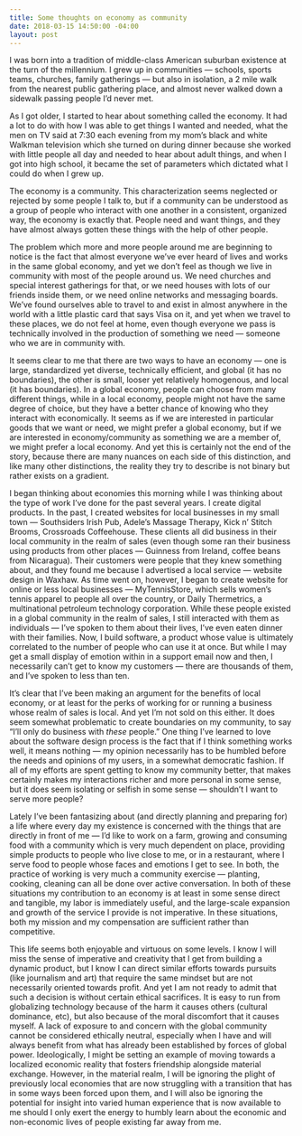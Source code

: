 ```yaml
---
title: Some thoughts on economy as community
date: 2018-03-15 14:50:00 -04:00
layout: post
---
```


I was born into a tradition of middle-class American suburban existence at the turn of the millennium. I grew up in communities — schools, sports teams, churches, family gatherings — but also in isolation, a 2 mile walk from the nearest public gathering place, and almost never walked down a sidewalk passing people I’d never met.

As I got older, I started to hear about something called the economy. It had a lot to do with how I was able to get things I wanted and needed, what the men on TV said at 7:30 each evening from my mom’s black and white Walkman television which she turned on during dinner because she worked with little people all day and needed to hear about adult things, and when I got into high school, it became the set of parameters which dictated what I could do when I grew up.

The economy is a community. This characterization seems neglected or rejected by some people I talk to, but if a community can be understood as a group of people who interact with one another in a consistent, organized way, the economy is exactly that. People need and want things, and they have almost always gotten these things with the help of other people.

The problem which more and more people around me are beginning to notice is the fact that almost everyone we’ve ever heard of lives and works in the same global economy, and yet we don’t feel as though we live in community with most of the people around us. We need churches and special interest gatherings for that, or we need houses with lots of our friends inside them, or we need online networks and messaging boards. We’ve found ourselves able to travel to and exist in almost anywhere in the world with a little plastic card that says Visa on it, and yet when we travel to these places, we do not feel at home, even though everyone we pass is technically involved in the production of something we need — someone who we are in community with.

It seems clear to me that there are two ways to have an economy — one is large, standardized yet diverse, technically efficient, and global (it has no boundaries), the other is small, looser yet relatively homogenous, and local (it has boundaries). In a global economy, people can choose from many different things, while in a local economy, people might not have the same degree of choice, but they have a better chance of knowing who they interact with economically. It seems as if we are interested in particular goods that we want or need, we might prefer a global economy, but if we are interested in economy/community as something we are a member of, we might prefer a local economy. And yet this is certainly not the end of the story, because there are many nuances on each side of this distinction, and like many other distinctions, the reality they try to describe is not binary but rather exists on a gradient.

I began thinking about economies this morning while I was thinking about the type of work I’ve done for the past several years. I create digital products. In the past, I created websites for local businesses in my small town — Southsiders Irish Pub, Adele’s Massage Therapy, Kick n’ Stitch Brooms, Crossroads Coffeehouse. These clients all did business in their local community in the realm of sales (even though some ran their business using products from other places — Guinness from Ireland, coffee beans from Nicaragua). Their customers were people that they knew something about, and they found me because I advertised a local service — website design in Waxhaw. As time went on, however, I began to create website for online or less local businesses — MyTennisStore, which sells women’s tennis apparel to people all over the country, or Daily Thermetrics, a multinational petroleum technology corporation. While these people existed in a global community in the realm of sales, I still interacted with them as individuals — I’ve spoken to them about their lives, I’ve even eaten dinner with their families. Now, I build software, a product whose value is ultimately correlated to the number of people who can use it at once. But while I may get a small display of emotion within in a support email now and then, I necessarily can’t get to know my customers — there are thousands of them, and I’ve spoken to less than ten.

It’s clear that I’ve been making an argument for the benefits of local economy, or at least for the perks of working for or running a business whose realm of sales is local. And yet I’m not sold on this either. It does seem somewhat problematic to create boundaries on my community, to say “I’ll only do business with *these* people.” One thing I’ve learned to love about the software design process is the fact that if I think something works well, it means nothing — my opinion necessarily has to be humbled before the needs and opinions of my users, in a somewhat democratic fashion. If all of my efforts are spent getting to know my community better, that makes certainly makes my interactions richer and more personal in some sense, but it does seem isolating or selfish in some sense — shouldn’t I want to serve more people?

Lately I’ve been fantasizing about (and directly planning and preparing for) a life where every day my existence is concerned with the things that are directly in front of me — I’d like to work on a farm, growing and consuming food with a community which is very much dependent on place, providing simple products to people who live close to me, or in a restaurant, where I serve food to people whose faces and emotions I get to see. In both, the practice of working is very much a community exercise — planting, cooking, cleaning can all be done over active conversation. In both of these situations my contribution to an economy is at least in some sense direct and tangible, my labor is immediately useful, and the large-scale expansion and growth of the service I provide is not imperative. In these situations, both my mission and my compensation are sufficient rather than competitive.

This life seems both enjoyable and virtuous on some levels. I know I will miss the sense of imperative and creativity that I get from building a dynamic product, but I know I can direct similar efforts towards pursuits (like journalism and art) that require the same mindset but are not necessarily oriented towards profit. And yet I am not ready to admit that such a decision is without certain ethical sacrifices. It is easy to run from globalizing technology because of the harm it causes others (cultural dominance, etc), but also because of the moral discomfort that it causes myself. A lack of exposure to and concern with  the global community cannot be considered ethically neutral, especially when I have and will always benefit from what has already been established by forces of global power. Ideologically, I might be setting an example of moving towards a localized economic reality that fosters friendship alongside material exchange. However, in the material realm, I will be ignoring the plight of previously local economies that are now struggling with a transition that has in some ways been forced upon them, and I will also be ignoring the potential for insight into varied human experience that is now available to me should I only exert the energy to humbly learn about the economic and non-economic lives of people existing far away from me.
